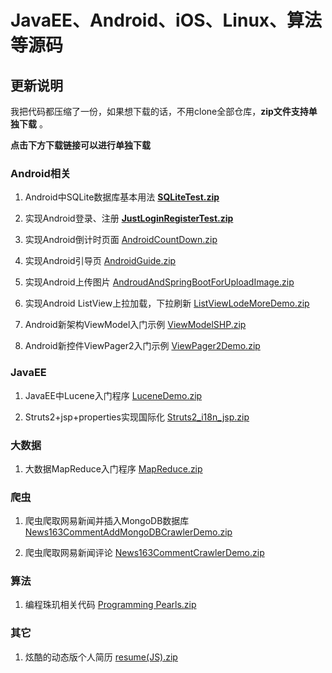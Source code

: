 # JavaEE、Android、iOS、Linux、算法等源码

## 更新说明

我把代码都压缩了一份，如果想下载的话，不用clone全部仓库，**zip文件支持单独下载** 。

**点击下方下载链接可以进行单独下载**

### Android相关

1. Android中SQLite数据库基本用法 [**SQLiteTest.zip**](https://gitee.com/littlecurl/AppProjects/raw/master/SQLiteTest.zip)

2. 实现Android登录、注册 [**JustLoginRegisterTest.zip**](https://gitee.com/littlecurl/AppProjects/raw/master/JustLoginRegisterTest.zip)

3. 实现Android倒计时页面  [AndroidCountDown.zip](https://gitee.com/littlecurl/AppProjects/raw/master/AndroidCountDown.zip) 

4. 实现Android引导页  [AndroidGuide.zip](https://gitee.com/littlecurl/AppProjects/raw/master/AndroidGuide.zip) 

5. 实现Android上传图片  [AndroudAndSpringBootForUploadImage.zip](https://gitee.com/littlecurl/AppProjects/raw/master/AndroudAndSpringBootForUploadImage.zip) 

6. 实现Android ListView上拉加载，下拉刷新 [ListViewLodeMoreDemo.zip](https://gitee.com/littlecurl/AppProjects/raw/master/ListViewLodeMoreDemo.zip)

7. Android新架构ViewModel入门示例 [ViewModelSHP.zip](https://gitee.com/littlecurl/AppProjects/raw/master/ViewModelSHP.zip)

8. Android新控件ViewPager2入门示例 [ViewPager2Demo.zip](https://gitee.com/littlecurl/AppProjects/raw/master/ViewPager2Demo.zip)

   



### JavaEE

1. JavaEE中Lucene入门程序 [LuceneDemo.zip](https://gitee.com/littlecurl/AppProjects/raw/master/LuceneDemo.zip)

2. Struts2+jsp+properties实现国际化 [Struts2_i18n_jsp.zip](https://gitee.com/littlecurl/AppProjects/raw/master/Struts2_i18n_jsp.zip)



### 大数据

1. 大数据MapReduce入门程序 [MapReduce.zip](https://gitee.com/littlecurl/AppProjects/raw/master/MapReduce.zip)



### 爬虫

1. 爬虫爬取网易新闻并插入MongoDB数据库 [News163CommentAddMongoDBCrawlerDemo.zip](https://gitee.com/littlecurl/AppProjects/raw/master/News163CommentAddMongoDBCrawlerDemo.zip)

2. 爬虫爬取网易新闻评论 [News163CommentCrawlerDemo.zip](https://gitee.com/littlecurl/AppProjects/raw/master/News163CommentCrawlerDemo.zip)



### 算法

1. 编程珠玑相关代码 [Programming Pearls.zip](https://gitee.com/littlecurl/AppProjects/raw/master/Programming%20Pearls.zip)

### 其它

1. 炫酷的动态版个人简历 [resume(JS).zip](https://gitee.com/littlecurl/AppProjects/raw/master/resume(JS).zip)

